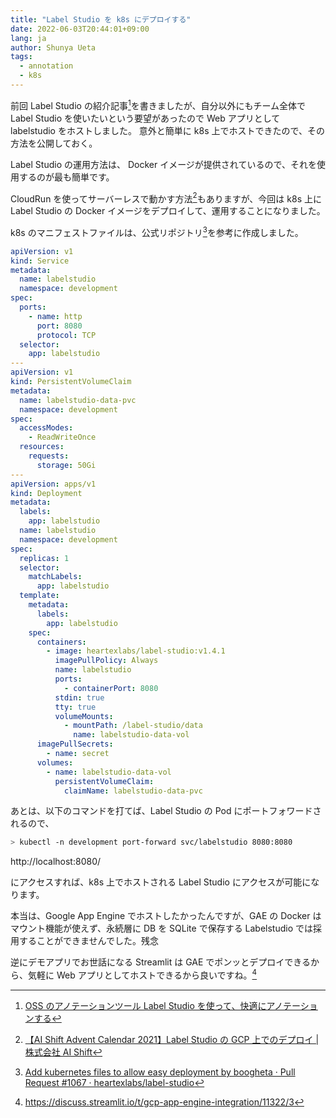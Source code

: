 ```yaml
---
title: "Label Studio を k8s にデプロイする"
date: 2022-06-03T20:44:01+09:00
lang: ja
author: Shunya Ueta
tags:
  - annotation
  - k8s
---
```


前回 Label Studio の紹介記事[^labelstudio-past-post]を書きましたが、自分以外にもチーム全体で Label Studio を使いたいという要望があったので Web アプリとして labelstudio をホストしました。
意外と簡単に k8s 上でホストできたので、その方法を公開しておく。

Label Studio の運用方法は、 Docker イメージが提供されているので、それを使用するのが最も簡単です。

CloudRun を使ってサーバーレスで動かす方法[^labelstudio-cloudrun]もありますが、今回は k8s 上に Label Studio の Docker イメージをデプロイして、運用することになりました。

k8s のマニフェストファイルは、公式リポジトリ[^labelstudio-k8s]を参考に作成しました。

```yaml
apiVersion: v1
kind: Service
metadata:
  name: labelstudio
  namespace: development
spec:
  ports:
    - name: http
      port: 8080
      protocol: TCP
  selector:
    app: labelstudio
---
apiVersion: v1
kind: PersistentVolumeClaim
metadata:
  name: labelstudio-data-pvc
  namespace: development
spec:
  accessModes:
    - ReadWriteOnce
  resources:
    requests:
      storage: 50Gi
---
apiVersion: apps/v1
kind: Deployment
metadata:
  labels:
    app: labelstudio
  name: labelstudio
  namespace: development
spec:
  replicas: 1
  selector:
    matchLabels:
      app: labelstudio
  template:
    metadata:
      labels:
        app: labelstudio
    spec:
      containers:
        - image: heartexlabs/label-studio:v1.4.1
          imagePullPolicy: Always
          name: labelstudio
          ports:
            - containerPort: 8080
          stdin: true
          tty: true
          volumeMounts:
            - mountPath: /label-studio/data
              name: labelstudio-data-vol
      imagePullSecrets:
        - name: secret
      volumes:
        - name: labelstudio-data-vol
          persistentVolumeClaim:
            claimName: labelstudio-data-pvc
```

あとは、以下のコマンドを打てば、Label Studio の Pod にポートフォワードされるので、

```bash
> kubectl -n development port-forward svc/labelstudio 8080:8080
```

http://localhost:8080/

にアクセスすれば、k8s 上でホストされる Label Studio にアクセスが可能になります。

本当は、Google App Engine でホストしたかったんですが、GAE の Docker はマウント機能が使えず、永続層に DB を SQLite で保存する Labelstudio では採用することができませんでした。残念

逆にデモアプリでお世話になる Streamlit は GAE でポンッとデプロイできるから、気軽に Web アプリとしてホストできるから良いですね。[^streamlit-gae]

[^labelstudio-past-post]: [OSS のアノテーションツール Label Studio を使って、快適にアノテーションする](/posts/2022-01-09/)
[^labelstudio-cloudrun]: [【AI Shift Advent Calendar 2021】Label Studio の GCP 上でのデプロイ \| 株式会社 AI Shift](https://www.ai-shift.co.jp/techblog/2422)
[^labelstudio-k8s]: [Add kubernetes files to allow easy deployment by boogheta · Pull Request \#1067 · heartexlabs/label\-studio](https://github.com/heartexlabs/label-studio/pull/1067)
[^streamlit-gae]: https://discuss.streamlit.io/t/gcp-app-engine-integration/11322/3
